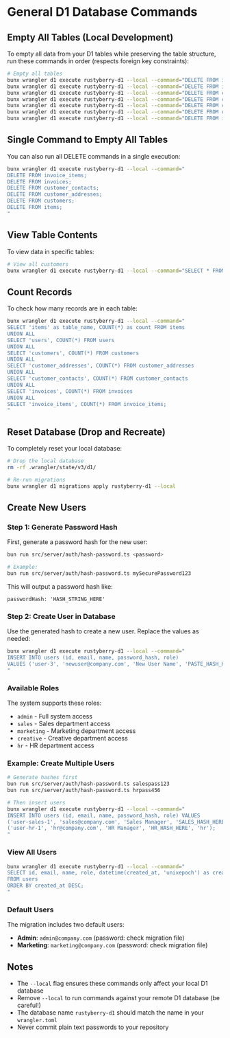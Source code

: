 # General D1 Database Commands

## Empty All Tables (Local Development)

To empty all data from your D1 tables while preserving the table structure, run these commands in order (respects foreign key constraints):

```bash
# Empty all tables
bunx wrangler d1 execute rustyberry-d1 --local --command="DELETE FROM invoice_items;"
bunx wrangler d1 execute rustyberry-d1 --local --command="DELETE FROM invoices;"
bunx wrangler d1 execute rustyberry-d1 --local --command="DELETE FROM customer_contacts;"
bunx wrangler d1 execute rustyberry-d1 --local --command="DELETE FROM customer_addresses;"
bunx wrangler d1 execute rustyberry-d1 --local --command="DELETE FROM customers;"
bunx wrangler d1 execute rustyberry-d1 --local --command="DELETE FROM users;"
bunx wrangler d1 execute rustyberry-d1 --local --command="DELETE FROM items;"
```

## Single Command to Empty All Tables

You can also run all DELETE commands in a single execution:

```bash
bunx wrangler d1 execute rustyberry-d1 --local --command="
DELETE FROM invoice_items;
DELETE FROM invoices;
DELETE FROM customer_contacts;
DELETE FROM customer_addresses;
DELETE FROM customers;
DELETE FROM items;
"
```

## View Table Contents

To view data in specific tables:

```bash
# View all customers
bunx wrangler d1 execute rustyberry-d1 --local --command="SELECT * FROM customers;"
```

## Count Records

To check how many records are in each table:

```bash
bunx wrangler d1 execute rustyberry-d1 --local --command="
SELECT 'items' as table_name, COUNT(*) as count FROM items
UNION ALL
SELECT 'users', COUNT(*) FROM users
UNION ALL
SELECT 'customers', COUNT(*) FROM customers
UNION ALL
SELECT 'customer_addresses', COUNT(*) FROM customer_addresses
UNION ALL
SELECT 'customer_contacts', COUNT(*) FROM customer_contacts
UNION ALL
SELECT 'invoices', COUNT(*) FROM invoices
UNION ALL
SELECT 'invoice_items', COUNT(*) FROM invoice_items;
"
```

## Reset Database (Drop and Recreate)

To completely reset your local database:

```bash
# Drop the local database
rm -rf .wrangler/state/v3/d1/

# Re-run migrations
bunx wrangler d1 migrations apply rustyberry-d1 --local
```

## Create New Users

### Step 1: Generate Password Hash

First, generate a password hash for the new user:

```bash
bun run src/server/auth/hash-password.ts <password>

# Example:
bun run src/server/auth/hash-password.ts mySecurePassword123
```

This will output a password hash like:
```
passwordHash: 'HASH_STRING_HERE'
```

### Step 2: Create User in Database

Use the generated hash to create a new user. Replace the values as needed:

```bash
bunx wrangler d1 execute rustyberry-d1 --local --command="
INSERT INTO users (id, email, name, password_hash, role) 
VALUES ('user-3', 'newuser@company.com', 'New User Name', 'PASTE_HASH_HERE', 'sales');
"
```

### Available Roles

The system supports these roles:
- `admin` - Full system access
- `sales` - Sales department access
- `marketing` - Marketing department access
- `creative` - Creative department access
- `hr` - HR department access

### Example: Create Multiple Users

```bash
# Generate hashes first
bun run src/server/auth/hash-password.ts salespass123
bun run src/server/auth/hash-password.ts hrpass456

# Then insert users
bunx wrangler d1 execute rustyberry-d1 --local --command="
INSERT INTO users (id, email, name, password_hash, role) VALUES 
('user-sales-1', 'sales@company.com', 'Sales Manager', 'SALES_HASH_HERE', 'sales'),
('user-hr-1', 'hr@company.com', 'HR Manager', 'HR_HASH_HERE', 'hr');
"
```

### View All Users

```bash
bunx wrangler d1 execute rustyberry-d1 --local --command="
SELECT id, email, name, role, datetime(created_at, 'unixepoch') as created_date 
FROM users 
ORDER BY created_at DESC;
"
```

### Default Users

The migration includes two default users:
- **Admin**: `admin@company.com` (password: check migration file)
- **Marketing**: `marketing@company.com` (password: check migration file)

## Notes

- The `--local` flag ensures these commands only affect your local D1 database
- Remove `--local` to run commands against your remote D1 database (be careful!)
- The database name `rustyberry-d1` should match the name in your `wrangler.toml`
- Never commit plain text passwords to your repository